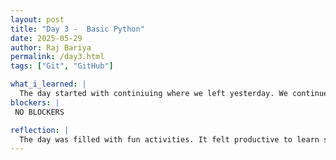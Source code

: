 ```yaml
---
layout: post
title: "Day 3 -  Basic Python"
date: 2025-05-29
author: Raj Bariya
permalink: /day3.html
tags: ["Git", "GitHub"]

what_i_learned: |
  The day started with continiuing where we left yesterday. We continued making our website, learning to make changes to our About me section and blog post. Based on the placement test taken yesterday, we were seperated into groups. I was in Python102 and I was taught list, sets and dictionary. It felt like a good revision session.
blockers: |
 NO BLOCKERS

reflection: |
  The day was filled with fun activities. It felt productive to learn some basic python like a revision. Overall the day was quite good and the ending was fun as well ending with a game.
---
```



